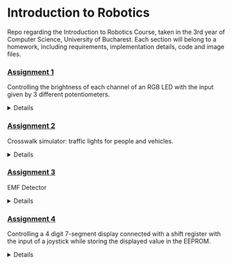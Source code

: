 # Introduction to Robotics
Repo regarding the Introduction to Robotics Course, taken in the 3rd year of Computer Science, University of Bucharest.
Each section will belong to a homework, including requirements, implementation details, code and image files.

### [Assignment 1](https://github.com/cosminbvb/IntroductionToRobotics/tree/main/Assignment1)
Controlling the brightness of each channel of an RGB LED with the input given by 3 different potentiometers.

<details>

## Requirements
- Arduino
- Common Cathode RGB LED
- 3 potentiometers
- 2x100 Ohm, 1x220 Ohm resistors (or higher)
- Wires

## Setup
![](https://github.com/cosminbvb/IntroductionToRobotics/blob/main/Assignment1/setup.jpeg)

## Demo
You can watch a quick demo [here](https://youtu.be/YZvqX90rD-g).
  
</details>

### [Assignment 2](https://github.com/cosminbvb/IntroductionToRobotics/tree/main/Assignment2)
Crosswalk simulator: traffic lights for people and vehicles.

<details>

The system has the following states:
1. State 1 (default, reinstated after state 4 ends): green light for cars, red light for people, no sounds.   Duration: indefinite, changed by pressing the button.
2. State 2 (initiated by counting down 10 seconds after a button press): the light should be yellow for vehicles,  red for people and no sounds. Duration: 3 seconds.
3. State 3 (iniated after state 2 ends): red for cars, green for people and a beeping sound from the buzzer at a constant interval. Duration: 10 seconds.
4. State 4 (initiated after state 3 ends): red for cars, blinking green for people and a beeping sound from the buzzer, at a constant interval, faster than the beeping in state 3. This state should last 5 seconds.

 ## Requirements
- Arduino
- 2xRed LED (I only had 1xRed so I used 1xRed & 1xRBG)
- 2xGreen LED
- 1xYellow LED
- 2x220 Ohm resistors (for each Led cluster cathode)
- Buzzer (passive / active)
- 1x100 Ohm resistor (for the buzzer)
- Button
- Wires

## Setup
![](https://github.com/cosminbvb/IntroductionToRobotics/blob/main/Assignment2/setup0.jpeg)

![](https://github.com/cosminbvb/IntroductionToRobotics/blob/main/Assignment2/setup1.jpeg)

## Demo
You can watch a quick demo [here](https://www.youtube.com/watch?v=L-AnE9UuTwI).

Serial monitor logs:
![](https://github.com/cosminbvb/IntroductionToRobotics/blob/main/Assignment2/monitor_output.png)
  
</details>

### [Assignment 3](https://github.com/cosminbvb/IntroductionToRobotics/tree/main/Assignment3)
EMF Detector

<details>

## Requirements
- Arduino
- 7 Segment Display
- Buzzer
- 1x100 Ohm resistor (for the buzzer)
- 2x330 Ohm resistors (for the display, also doable with only 1 resistor)
- Wires

## Setup
![](https://github.com/cosminbvb/IntroductionToRobotics/blob/main/Assignment3/setup0.jpeg)

## Demo
You can watch a quick demo [here](https://youtu.be/nbxJk5SI_a4).
  
</details>

### [Assignment 4](https://github.com/cosminbvb/IntroductionToRobotics/tree/main/Assignment4)
Controlling a 4 digit 7-segment display connected with a shift register with the input of a joystick while storing the displayed value in the EEPROM.

<details>
The decimal point indicates which digit is currently being controlled. When the decimal point is blinking, we can move the joystick to the left / right to choose another digit, or press down on the joystick to lock the digit in.
However, as long as the decimal point is blinking, it means that the digit hasn't been locked in (selected) and any up / down movement will be ignored. Once a digit has been locked in, we can now move the joystick up / down to choose which number will be displayed on the selected digit or press down on the joystick to unlock the digit. When a digit is locked in, any left / right movement will be ignored (meaning that to choose another digit you will first have to press the button to unlock the current digit). To avoid any confusion, in this context "digit" means one of the 4 7-segment displays.
  
## Requirements
- Arduino
- 4 digit 7-segment display
- 74hc595 shift register
- Joystick
- 4x330 Ohm resistors (for the display)
- Wires

## Setup
![](https://github.com/cosminbvb/IntroductionToRobotics/blob/main/Assignment4/setup0.jpeg)
![](https://github.com/cosminbvb/IntroductionToRobotics/blob/main/Assignment4/setup1.jpeg)

## Connection diagrams:

shift register - arduino
![](https://github.com/cosminbvb/IntroductionToRobotics/blob/main/Assignment4/reg-arduino.png)

shift register - display
![](https://github.com/cosminbvb/IntroductionToRobotics/blob/main/Assignment4/reg-display.png)
  
display - arduino (used a 330 Ohm resistor for each connection)
![](https://github.com/cosminbvb/IntroductionToRobotics/blob/main/Assignment4/diplay-arduino.png)

## Demo
You can watch a quick demo [here](https://youtu.be/auXu2F_4Vyw).
  
</details>